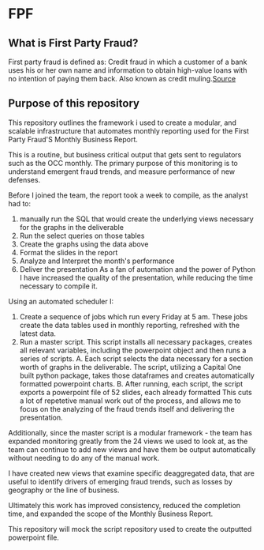 # FPF


## What is First Party Fraud?

First party fraud is defined as: Credit fraud in which a customer of a bank uses his or her own name and information to obtain high-value loans with no intention of paying them back. Also known as credit muling.[Source](https://www.creditcards.com/credit-card-news/glossary/term-first-party-fraud.php)

## Purpose of this repository
This repository outlines the framework i used to create a modular, and scalable infrastructure that automates monthly reporting used for the First Party Fraud'S Monthly Business Report.

This is a routine, but business critical output that gets sent to regulators such as the OCC monthly. The primary purpose of this monitoring is to understand emergent fraud trends, and measure performance of new defenses.

Before I joined the team, the report took a week to compile, as the analyst had to:

1. manually run the SQL that would create the underlying views necessary for the graphs in the deliverable
2. Run the select queries on those tables
3. Create the graphs using the data above
4. Format the slides in the report
5. Analyze and Interpret the month's performance
6. Deliver the presentation
As a fan of automation and the power of Python I have increased the quality of the presentation, while reducing the time necessary to compile it.

Using an automated scheduler I:

1. Create a sequence of jobs which run every Friday at 5 am. These jobs create the data tables used in monthly reporting, refreshed with the latest data.
2. Run a master script. This script installs all necessary packages, creates all relevant variables, including the powerpoint object and then
runs a series of scripts.
    A. Each script selects the data necessary for a section worth of graphs in the deliverable. The script, utilizing a Capital One built python package, takes those
dataframes and creates automatically formatted powerpoint charts. 
    B. After running, each script, the script exports a powerpoint file of 52 slides, each already formatted
This cuts a lot of repetetive manual work out of the process, and allows me to focus on the analyzing of the fraud trends itself and delivering the presentation.

Additionally, since the master script is a modular framework - the team has expanded monitoring greatly from the 24 views we used to look at, as the team can continue to add new views and have them be output automatically without needing to do any of the manual work.

I have created new views that examine specific deaggregated data, that are useful to identify drivers of emerging fraud trends, such as losses by geography or the line of business.

Ultimately this work has improved consistency, reduced the completion time, and expanded the scope of the Monthly Business Report.

This repository will mock the script repository used to create the outputted powerpoint file.

